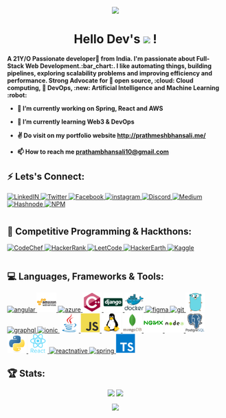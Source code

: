 <p align = "center">
    <img src="https://github.com/pratham-10/pratham-10/blob/master/assets/Cover%20Banner.png">
</p> 
<h1 align="center"> Hello Dev's <img src="https://raw.githubusercontent.com/pratham-10/pratham-10/master/assets/wave.gif" width="30px"> ! </h1>

<h4> A 21Y/O Passionate developer🎯 from India. I'm passionate about Full-Stack Web Development.:bar_chart:. I like automating things, building pipelines, exploring scalability problems and improving efficiency and performance. Strong Advocate for 📜 open source, :cloud: Cloud computing, 🚀 DevOps, :new: Artificial Intelligence and Machine Learning :robot:
    
   - 🔭 I’m currently working on **Spring, React and AWS**
   
   - 🌱 I’m currently learning **Web3 & DevOps**
 
   - ✌  Do visit on my portfolio website **<a href="http://prathmeshbhansali.me/" target="blank">http://prathmeshbhansali.me/</a>**
   
   - 📫 How to reach me **prathambhansali10@gmail.com**</h4>
   
<h2 align="left">⚡ Lets's Connect:</h2>

<table>
    <tr>
        <a target="blank" href="https://linkedin.com/in/prathmeshbhansali">
            <img src="https://www.vectorlogo.zone/logos/linkedin/linkedin-tile.svg" width="48" height="48" alt="LinkedIN" />
        </a>
        <a target="blank" href="https://twitter.com/_pratham__">
            <img src="https://www.vectorlogo.zone/logos/twitter/twitter-tile.svg" width="48" height="48" alt="Twitter" />
        </a>
        <a target="blank" href="https://www.facebook.com/prathambhansali10">
            <img src="https://www.vectorlogo.zone/logos/facebook/facebook-tile.svg" width="48" height="48" alt="Facebook" />
        </a>
        <a target="blank" href="https://instagram.com/_.pratham.__">
            <img src="https://www.vectorlogo.zone/logos/instagram/instagram-tile.svg" width="48" height="48" alt="instagram" />
        </a>
        <a target="blank" href="https://www.facebook.com/prathambhansali10">
            <img src="https://www.vectorlogo.zone/logos/discordapp/discordapp-icon.svg" width="48" height="48" alt="Discord" />
        </a>
        <a target="blank" href="https://prathambhansali10.medium.com/">
            <img src="https://www.vectorlogo.zone/logos/medium/medium-tile.svg" width="48" height="48" alt="Medium" />
        </a>
        <a target="blank" href="https://prathmeshbhansali.hashnode.dev">
            <img src="https://www.vectorlogo.zone/logos/hashnode/hashnode-icon.svg" width="48" height="48" alt="Hashnode" />
        </a>
        <a target="blank" href="https://www.npmjs.com/~prathamb10">
            <img src="https://www.vectorlogo.zone/logos/npmjs/npmjs-tile.svg" width="48" height="48" alt="NPM" />
        </a>
    </tr>
</table>
<h2 align="left">🥊 Competitive Programming & Hackthons:</h2>
<table>
    <tr>
        <a target="blank" href="https://www.codechef.com/users/prathamb_10">
            <img src="https://upload.vectorlogo.zone/logos/codechef/images/c0290608-3c6b-406c-90ef-86e9200f383a.svg" width="48" height="48" alt="CodeChef" />
        </a>
        <a target="blank" href="https://www.hackerrank.com/prathambhansali">
            <img src="https://cdn.iconscout.com/icon/free/png-64/hackerrank-3521478-2944922.png" width="48" height="48" alt="HackerRank" />
        </a>
        <a target="blank" href="https://www.leetcode.com/prathamb_10">
            <img src="https://cdn.iconscout.com/icon/free/png-64/leetcode-3521542-2944960.png" width="48" height="48" alt="LeetCode" />
        </a>
        <a target="blank" href="https://www.hackerearth.com/@pratham_10">
            <img src="https://github.com/pratham-10/pratham-10/blob/master/assets/hackerearth.png" width="48" height="48" alt="HackerEarth" />
        </a>
        <a target="blank" href="https://kaggle.com/pratham10">
            <img src="https://cdn.iconscout.com/icon/free/png-64/kaggle-3521526-2945029.png" width="48" height="48"  alt="Kaggle" />
        </a>
    </tr>
</table>
<h2 align="left">💻 Languages, Frameworks & Tools:</h2>
<p align="left">
  <a href="https://angular.io" target="_blank" rel="noreferrer">
    <img
      src="https://angular.io/assets/images/logos/angular/angular.svg"
      alt="angular"
      width="45"
      height="45"
    />
  </a>
  <a href="https://aws.amazon.com" target="_blank" rel="noreferrer">
    <img
      src="https://raw.githubusercontent.com/devicons/devicon/master/icons/amazonwebservices/amazonwebservices-original-wordmark.svg"
      alt="aws"
      width="45"
      height="45"
    />
  </a>
  <a href="https://azure.microsoft.com/en-in/" target="_blank" rel="noreferrer">
    <img
      src="https://www.vectorlogo.zone/logos/microsoft_azure/microsoft_azure-icon.svg"
      alt="azure"
      width="45"
      height="45"
    />
  </a>
  <a href="https://www.w3schools.com/cpp/" target="_blank" rel="noreferrer">
    <img
      src="https://raw.githubusercontent.com/devicons/devicon/master/icons/cplusplus/cplusplus-original.svg"
      alt="cplusplus"
      width="45"
      height="45"
    />
  </a>
  <a href="https://www.djangoproject.com/" target="_blank" rel="noreferrer">
    <img
      src="https://raw.githubusercontent.com/devicons/devicon/master/icons/django/django-original.svg"
      alt="django"
      width="45"
      height="45"
    />
  </a>
  <a href="https://www.docker.com/" target="_blank" rel="noreferrer">
    <img
      src="https://raw.githubusercontent.com/devicons/devicon/master/icons/docker/docker-original-wordmark.svg"
      alt="docker"
      width="45"
      height="45"
    />
  </a>
  <a href="https://www.figma.com/" target="_blank" rel="noreferrer">
    <img
      src="https://www.vectorlogo.zone/logos/figma/figma-icon.svg"
      alt="figma"
      width="45"
      height="45"
    />
  </a>
  <a href="https://git-scm.com/" target="_blank" rel="noreferrer">
    <img
      src="https://www.vectorlogo.zone/logos/git-scm/git-scm-icon.svg"
      alt="git"
      width="45"
      height="45"
    />
  </a>
  <a href="https://golang.org" target="_blank" rel="noreferrer">
    <img
      src="https://raw.githubusercontent.com/devicons/devicon/master/icons/go/go-original.svg"
      alt="go"
      width="45"
      height="45"
    />
  </a>
  <a href="https://graphql.org" target="_blank" rel="noreferrer">
    <img
      src="https://www.vectorlogo.zone/logos/graphql/graphql-icon.svg"
      alt="graphql"
      width="45"
      height="45"
    />
  </a>
  <a href="https://ionicframework.com" target="_blank" rel="noreferrer">
    <img
      src="https://upload.wikimedia.org/wikipedia/commons/d/d1/Ionic_Logo.svg"
      alt="ionic"
      width="45"
      height="45"
    />
  </a>
  <a href="https://www.java.com" target="_blank" rel="noreferrer">
    <img
      src="https://raw.githubusercontent.com/devicons/devicon/master/icons/java/java-original.svg"
      alt="java"
      width="45"
      height="45"
    />
  </a>
  <a
    href="https://developer.mozilla.org/en-US/docs/Web/JavaScript"
    target="_blank"
    rel="noreferrer"
  >
    <img
      src="https://raw.githubusercontent.com/devicons/devicon/master/icons/javascript/javascript-original.svg"
      alt="javascript"
      width="45"
      height="45"
    />
  </a>
  <a href="https://www.linux.org/" target="_blank" rel="noreferrer">
    <img
      src="https://raw.githubusercontent.com/devicons/devicon/master/icons/linux/linux-original.svg"
      alt="linux"
      width="45"
      height="45"
    />
  </a>
  <a href="https://www.mongodb.com/" target="_blank" rel="noreferrer">
    <img
      src="https://raw.githubusercontent.com/devicons/devicon/master/icons/mongodb/mongodb-original-wordmark.svg"
      alt="mongodb"
      width="45"
      height="45"
    />
  </a>
  <a href="https://www.nginx.com" target="_blank" rel="noreferrer">
    <img
      src="https://raw.githubusercontent.com/devicons/devicon/master/icons/nginx/nginx-original.svg"
      alt="nginx"
      width="45"
      height="45"
    />
  </a>
  <a href="https://nodejs.org" target="_blank" rel="noreferrer">
    <img
      src="https://raw.githubusercontent.com/devicons/devicon/master/icons/nodejs/nodejs-original-wordmark.svg"
      alt="nodejs"
      width="45"
      height="45"
    />
  </a>
  <a href="https://www.postgresql.org" target="_blank" rel="noreferrer">
    <img
      src="https://raw.githubusercontent.com/devicons/devicon/master/icons/postgresql/postgresql-original-wordmark.svg"
      alt="postgresql"
      width="45"
      height="45"
    />
  </a>
  <a href="https://www.python.org" target="_blank" rel="noreferrer">
    <img
      src="https://raw.githubusercontent.com/devicons/devicon/master/icons/python/python-original.svg"
      alt="python"
      width="45"
      height="45"
    />
  </a>
  <a href="https://reactjs.org/" target="_blank" rel="noreferrer">
    <img
      src="https://raw.githubusercontent.com/devicons/devicon/master/icons/react/react-original-wordmark.svg"
      alt="react"
      width="45"
      height="45"
    />
  </a>
  <a href="https://reactnative.dev/" target="_blank" rel="noreferrer">
    <img
      src="https://reactnative.dev/img/header_logo.svg"
      alt="reactnative"
      width="45"
      height="45"
    />
  </a>
  <a href="https://spring.io/" target="_blank" rel="noreferrer">
    <img
      src="https://www.vectorlogo.zone/logos/springio/springio-icon.svg"
      alt="spring"
      width="45"
      height="45"
    />
  </a>
  <a href="https://www.typescriptlang.org/" target="_blank" rel="noreferrer">
    <img
      src="https://raw.githubusercontent.com/devicons/devicon/master/icons/typescript/typescript-original.svg"
      alt="typescript"
      width="45"
      height="45"
    />
  </a>
</p>
<h2 align="left">🏆 Stats:</h2>
<p align="center">
  <img
    width="48%"
    src="https://github-readme-stats.vercel.app/api?username=pratham-10&show_icons=true&theme=radical&line_height=25"
  />
  <img
    width="48%"
    src="https://github-readme-streak-stats.herokuapp.com/?user=pratham-10&show_icons=true&locale=en&layout=compact&theme=radical&line_height=0"
  />
</p>
<p align="center">
  <img
    src="https://activity-graph.herokuapp.com/graph?username=pratham-10&theme=redical"
  />
</p>
